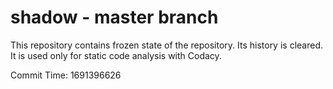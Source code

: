 # shadow - master branch

This repository contains frozen state of the repository.
Its history is cleared. It is used only for static code
analysis with Codacy.

Commit Time: 1691396626